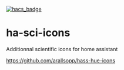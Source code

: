 [![hacs_badge](https://img.shields.io/badge/HACS-Custom-41BDF5.svg)](https://github.com/hacs/integration)

# ha-sci-icons
Additionnal scientific icons for home assistant


https://github.com/arallsopp/hass-hue-icons